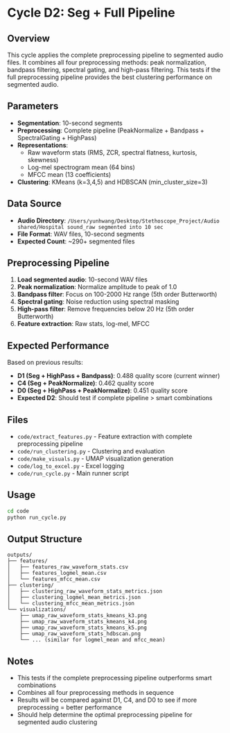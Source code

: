# Cycle D2: Seg + Full Pipeline

## Overview
This cycle applies the complete preprocessing pipeline to segmented audio files. It combines all four preprocessing methods: peak normalization, bandpass filtering, spectral gating, and high-pass filtering. This tests if the full preprocessing pipeline provides the best clustering performance on segmented audio.

## Parameters
- **Segmentation**: 10-second segments
- **Preprocessing**: Complete pipeline (PeakNormalize + Bandpass + SpectralGating + HighPass)
- **Representations**: 
  - Raw waveform stats (RMS, ZCR, spectral flatness, kurtosis, skewness)
  - Log-mel spectrogram mean (64 bins)
  - MFCC mean (13 coefficients)
- **Clustering**: KMeans (k=3,4,5) and HDBSCAN (min_cluster_size=3)

## Data Source
- **Audio Directory**: `/Users/yunhwang/Desktop/Stethoscope_Project/Audio shared/Hospital sound_raw segmented into 10 sec`
- **File Format**: WAV files, 10-second segments
- **Expected Count**: ~290+ segmented files

## Preprocessing Pipeline
1. **Load segmented audio**: 10-second WAV files
2. **Peak normalization**: Normalize amplitude to peak of 1.0
3. **Bandpass filter**: Focus on 100-2000 Hz range (5th order Butterworth)
4. **Spectral gating**: Noise reduction using spectral masking
5. **High-pass filter**: Remove frequencies below 20 Hz (5th order Butterworth)
6. **Feature extraction**: Raw stats, log-mel, MFCC

## Expected Performance
Based on previous results:
- **D1 (Seg + HighPass + Bandpass)**: 0.488 quality score (current winner)
- **C4 (Seg + PeakNormalize)**: 0.462 quality score
- **D0 (Seg + HighPass + PeakNormalize)**: 0.451 quality score
- **Expected D2**: Should test if complete pipeline > smart combinations

## Files
- `code/extract_features.py` - Feature extraction with complete preprocessing pipeline
- `code/run_clustering.py` - Clustering and evaluation
- `code/make_visuals.py` - UMAP visualization generation
- `code/log_to_excel.py` - Excel logging
- `code/run_cycle.py` - Main runner script

## Usage
```bash
cd code
python run_cycle.py
```

## Output Structure
```
outputs/
├── features/
│   ├── features_raw_waveform_stats.csv
│   ├── features_logmel_mean.csv
│   └── features_mfcc_mean.csv
├── clustering/
│   ├── clustering_raw_waveform_stats_metrics.json
│   ├── clustering_logmel_mean_metrics.json
│   └── clustering_mfcc_mean_metrics.json
└── visualizations/
    ├── umap_raw_waveform_stats_kmeans_k3.png
    ├── umap_raw_waveform_stats_kmeans_k4.png
    ├── umap_raw_waveform_stats_kmeans_k5.png
    ├── umap_raw_waveform_stats_hdbscan.png
    └── ... (similar for logmel_mean and mfcc_mean)
```

## Notes
- This tests if the complete preprocessing pipeline outperforms smart combinations
- Combines all four preprocessing methods in sequence
- Results will be compared against D1, C4, and D0 to see if more preprocessing = better performance
- Should help determine the optimal preprocessing pipeline for segmented audio clustering
